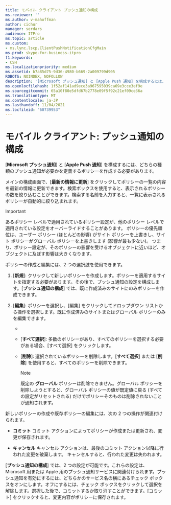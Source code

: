 ```yaml
---
title: モバイル クライアント プッシュ通知の構成
ms.reviewer: ''
ms.author: v-mahoffman
author: cichur
manager: serdars
audience: ITPro
ms.topic: article
ms.custom:
- ms.lync.lscp.ClientPushNotificationCfgMain
ms.prod: skype-for-business-itpro
f1.keywords:
- CSH
ms.localizationpriority: medium
ms.assetid: b7a85d75-9d36-4980-b669-2a009799d905
ROBOTS: NOINDEX, NOFOLLOW
description: '[Microsoft プッシュ通知] と [Apple Push 通知] を構成するには、どちらの種類のプッシュ通知が必要かを定義するポリシーを作成する必要があります。'
ms.openlocfilehash: 1f52af141ad9ece3a967595039ca69e3cce3ef9e
ms.sourcegitcommit: 65a10f80e5dfd67b2778e09f5f92c21ef09ce36a
ms.translationtype: MT
ms.contentlocale: ja-JP
ms.lasthandoff: 11/04/2021
ms.locfileid: "60739953"
---
```

# <a name="mobile-client-push-notification-configuration"></a>モバイル クライアント: プッシュ通知の構成
 
[**Microsoft プッシュ通知**] と [**Apple Push 通知**] を構成するには、どちらの種類のプッシュ通知が必要かを定義するポリシーを作成する必要があります。
  
メインの構成画面で、[**最新の情報に更新**] をクリックしてポリシーの一覧の内容を最新の情報に更新できます。検索ボックスを使用すると、表示されるポリシーの数を絞り込むことができます。検索する名前を入力すると、一覧に表示されるポリシーが自動的に絞り込まれます。
  
> [!IMPORTANT]
> あるポリシー レベルで適用されているポリシー設定が、他のポリシー レベルで適用されている設定をオーバーライドすることがあります。 ポリシーの優先順位は、ユーザー ポリシー (ほとんどの影響) がサイト ポリシーを上書きし、サイト ポリシーがグローバル ポリシーを上書きします (影響が最も少ない)。 つまり、ポリシー設定が、そのポリシーの影響を受けるオブジェクトに近いほど、オブジェクトに及ぼす影響は大きくなります。 
  
ポリシーの作成と編集には、2 つの選択肢を使用できます。
  
1. [**新規**]: クリックして新しいポリシーを作成します。ポリシーを適用するサイトを指定する必要があります。その後で、プッシュ通知の設定を構成します。[**プッシュ通知の構成**] では、既に作成済みのサイトにのみポリシーを作成できます。
    
2. [**編集**]: ポリシーを選択し、[編集] をクリックしてドロップダウン リストから操作を選択します。既に作成済みのサイトまたはグローバル ポリシーのみを編集できます。
    
   - [**詳細の表示**]: 現在選択中のポリシーに関する情報を表示します。既存のポリシーを変更することができます。
    
   - [**すべて選択**]: 多数のポリシーがあり、すべてのポリシーを選択する必要がある場合、[すべて選択] をクリックします。
    
   - [**削除**]: 選択されているポリシーを削除します。[**すべて選択**] または [**削除**] を使用すると、すべてのポリシーを削除できます。
    
     > [!NOTE]
     > 既定の **グローバル** ポリシーは削除できません。グローバル ポリシーを削除しようとすると、グローバル ポリシーの値が既定値に戻る (すべての設定がリセットされる) だけでポリシーそのものは削除されないことが通知されます。
  
新しいポリシーの作成や既存ポリシーの編集には、次の 2 つの操作が関連付けられます。
  
- **コミット** コミット アクションによってポリシーが作成または更新され、変更が保存されます。
    
- **キャンセル** キャンセル アクションは、最後のコミット アクション以降に行われた変更を破棄します。 キャンセルすると、行われた変更は失われます。
    
[**プッシュ通知の構成**] では、2 つの設定が可能です。これらの設定は、Microsoft 用または Apple 用のプッシュ通知サービスに関連付けられます。プッシュ通知を有効にするには、どちらかのサービス名の横にあるチェック ボックスをオンにします。オフにするには、チェック ボックスをクリックして選択を解除します。選択した後で、コミットするか取り消すことができます。[コミット] をクリックすると、変更内容がポリシーに保存されます。
  

